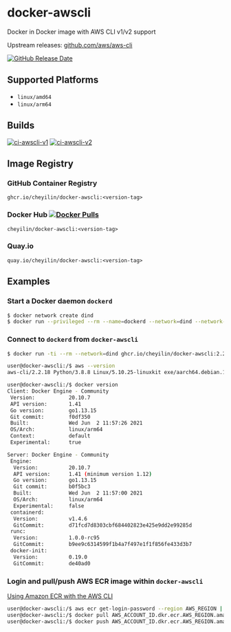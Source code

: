# docker-awscli

Docker in Docker image with AWS CLI v1/v2 support

Upstream releases: [github.com/aws/aws-cli](https://github.com/aws/aws-cli/releases)

[![GitHub Release Date](https://img.shields.io/github/release-date/cheyilin/docker-awscli)](https://github.com/CheyiLin/docker-awscli/releases)

## Supported Platforms

- `linux/amd64`
- `linux/arm64`

## Builds

[![ci-awscli-v1](https://github.com/CheyiLin/docker-awscli/actions/workflows/ci-awscli-v1.yml/badge.svg)](https://ghcr.io/cheyilin/docker-awscli)
[![ci-awscli-v2](https://github.com/CheyiLin/docker-awscli/actions/workflows/ci-awscli-v2.yml/badge.svg)](https://ghcr.io/cheyilin/docker-awscli)

## Image Registry

### GitHub Container Registry

```text
ghcr.io/cheyilin/docker-awscli:<version-tag>
```

### Docker Hub [![Docker Pulls](https://img.shields.io/docker/pulls/cheyilin/docker-awscli)](https://hub.docker.com/r/cheyilin/docker-awscli)

```text
cheyilin/docker-awscli:<version-tag>
```

### Quay&#46;io

```text
quay.io/cheyilin/docker-awscli:<version-tag>
```

## Examples

### Start a Docker daemon `dockerd`

```bash
$ docker network create dind
$ docker run --privileged --rm --name=dockerd --network=dind --network-alias=docker -e DOCKER_TLS_CERTDIR= docker:20.10-dind
```

### Connect to `dockerd` from `docker-awscli`

```bash
$ docker run -ti --rm --network=dind ghcr.io/cheyilin/docker-awscli:2.2.18

user@docker-awscli:/$ aws --version
aws-cli/2.2.18 Python/3.8.8 Linux/5.10.25-linuxkit exe/aarch64.debian.10 prompt/off

user@docker-awscli:/$ docker version
Client: Docker Engine - Community
 Version:           20.10.7
 API version:       1.41
 Go version:        go1.13.15
 Git commit:        f0df350
 Built:             Wed Jun  2 11:57:26 2021
 OS/Arch:           linux/arm64
 Context:           default
 Experimental:      true

Server: Docker Engine - Community
 Engine:
  Version:          20.10.7
  API version:      1.41 (minimum version 1.12)
  Go version:       go1.13.15
  Git commit:       b0f5bc3
  Built:            Wed Jun  2 11:57:00 2021
  OS/Arch:          linux/arm64
  Experimental:     false
 containerd:
  Version:          v1.4.6
  GitCommit:        d71fcd7d8303cbf684402823e425e9dd2e99285d
 runc:
  Version:          1.0.0-rc95
  GitCommit:        b9ee9c6314599f1b4a7f497e1f1f856fe433d3b7
 docker-init:
  Version:          0.19.0
  GitCommit:        de40ad0
```

### Login and pull/push AWS ECR image within `docker-awscli`

[Using Amazon ECR with the AWS CLI](https://docs.aws.amazon.com/AmazonECR/latest/userguide/getting-started-cli.html)

```bash
user@docker-awscli:/$ aws ecr get-login-password --region AWS_REGION | docker login --username AWS --password-stdin AWS_ACCOUNT_ID.dkr.ecr.AWS_REGION.amazonaws.com
user@docker-awscli:/$ docker pull AWS_ACCOUNT_ID.dkr.ecr.AWS_REGION.amazonaws.com/hello-world:latest
user@docker-awscli:/$ docker push AWS_ACCOUNT_ID.dkr.ecr.AWS_REGION.amazonaws.com/hello-world:latest
```
